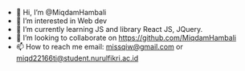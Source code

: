 - 👋 Hi, I’m @MiqdamHambali
- 👀 I’m interested in Web dev
- 🌱 I’m currently learning JS and library React JS, JQuery.
- 💞️ I’m looking to collaborate on https://github.com/MiqdamHambali
- 📫 How to reach me email: missqiw@gmail.com or miqd22166ti@student.nurulfikri.ac.id
<!---
MiqdamHambali/MiqdamHambali is a ✨ special ✨ repository because its `README.md` (this file) appears on your GitHub profile.
You can click the Preview link to take a look at your changes.
--->
